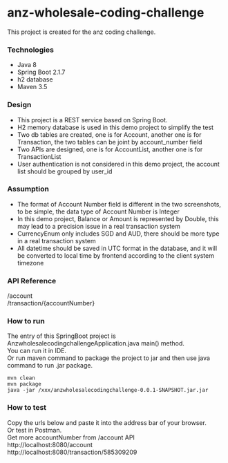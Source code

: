 # anz-wholesale-coding-challenge
This project is created for the anz coding challenge.  

### Technologies
- Java 8
- Spring Boot 2.1.7
- h2 database
- Maven 3.5

### Design
- This project is a REST service based on Spring Boot.
- H2 memory database is used in this demo project to simplify the test
- Two db tables are created, one is for Account, another one is for Transaction, the two tables can be joint by account_number field
- Two APIs are designed, one is for AccountList, another one is for TransactionList
- User authentication is not considered in this demo project, the account list should be grouped by user_id
 
### Assumption
- The format of Account Number field is different in the two screenshots,
to be simple, the data type of Account Number is Integer
- In this demo project, Balance or Amount is represented by Double, this may lead to a precision issue in a real transaction system
- CurrencyEnum only includes SGD and AUD, there should be more type in a real transaction system
- All datetime should be saved in UTC format in the database, and it will be converted to local time by frontend according to the client system timezone

### API Reference
/account  
/transaction/{accountNumber}

### How to run
The entry of this SpringBoot project is AnzwholesalecodingchallengeApplication.java main() method.  
You can run it in IDE.  
Or run maven command to package the project to jar and then use java command to run .jar package.
```
mvn clean
mvn package
java -jar /xxx/anzwholesalecodingchallenge-0.0.1-SNAPSHOT.jar.jar
``` 


### How to test
Copy the urls below and paste it into the address bar of your browser.  
Or test in Postman.  
Get more accountNumber from /account API  
http://localhost:8080/account  
http://localhost:8080/transaction/585309209

